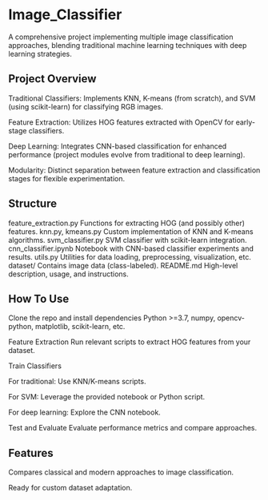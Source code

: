 # Image_Classifier

A comprehensive project implementing multiple image classification approaches, blending traditional machine learning techniques with deep learning strategies.

## **Project Overview**
Traditional Classifiers: Implements KNN, K-means (from scratch), and SVM (using scikit-learn) for classifying RGB images.

Feature Extraction: Utilizes HOG features extracted with OpenCV for early-stage classifiers.

Deep Learning: Integrates CNN-based classification for enhanced performance (project modules evolve from traditional to deep learning).

Modularity: Distinct separation between feature extraction and classification stages for flexible experimentation.

## **Structure**
feature_extraction.py	Functions for extracting HOG (and possibly other) features.
knn.py, kmeans.py	Custom implementation of KNN and K-means algorithms.
svm_classifier.py	SVM classifier with scikit-learn integration.
cnn_classifier.ipynb	Notebook with CNN-based classifier experiments and results.
utils.py	Utilities for data loading, preprocessing, visualization, etc.
dataset/	Contains image data (class-labeled).
README.md	High-level description, usage, and instructions.

## **How To Use**
Clone the repo and install dependencies
Python >=3.7, numpy, opencv-python, matplotlib, scikit-learn, etc.

Feature Extraction
Run relevant scripts to extract HOG features from your dataset.

Train Classifiers

For traditional: Use KNN/K-means scripts.

For SVM: Leverage the provided notebook or Python script.

For deep learning: Explore the CNN notebook.

Test and Evaluate
Evaluate performance metrics and compare approaches.

## **Features**
Compares classical and modern approaches to image classification.

Ready for custom dataset adaptation.
